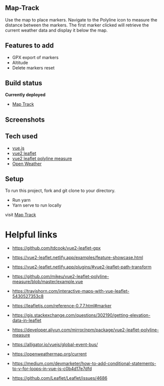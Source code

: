 
## Map-Track

Use the map to place markers. Navigate to the Polyline icon to measure the distance between the markers. The first marker clicked will retrieve the current weather data and display it below the map.


## Features to add

- GPX export of markers
- Altitude 
- Delete markers reset

## Build status

<b>Currently deployed </b>
- [Map Track](https://map-track.now.sh)


## Screenshots
<!-- ![screenshot of 24 minutes remaining](img/24-minutes.png) -->

## Tech used

- [vue.js](https://vuejs.org/)
- [vue2 leaflet](https://vue2-leaflet.netlify.app/examples/feature-showcase.html)
- [vue2 leaflet polyline measure](https://developer.aliyun.com/mirror/npm/package/vue2-leaflet-polyline-measure)
- [Open Weather](https://openweathermap.org/current)



## Setup
To run this project, fork and git clone to your directory.
- Run yarn
- Yarn serve to run locally

visit [Map Track](https://map-track.now.sh)


# Helpful links


- https://github.com/tdcook/vue2-leaflet-gpx

- https://vue2-leaflet.netlify.app/examples/feature-showcase.html

- https://vue2-leaflet.netlify.app/plugins/#vue2-leaflet-path-transform

- https://github.com/mikeu/vue2-leaflet-polyline-measure/blob/master/example.vue

- https://travishorn.com/interactive-maps-with-vue-leaflet-5430527353c8

- https://leafletjs.com/reference-0.7.7.html#marker

- https://gis.stackexchange.com/questions/302190/getting-elevation-data-in-leaflet

- https://developer.aliyun.com/mirror/npm/package/vue2-leaflet-polyline-measure

- https://alligator.io/vuejs/global-event-bus/

- https://openweathermap.org/current

- https://medium.com/devmarketer/how-to-add-conditional-statements-to-v-for-loops-in-vue-js-c0b4d17e7dfd

- https://github.com/Leaflet/Leaflet/issues/4686


